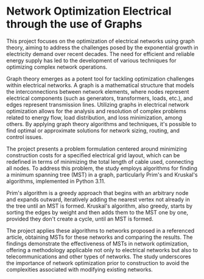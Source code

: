 # Network Optimization Electrical through the use of Graphs

This project focuses on the optimization of electrical networks using graph theory, aiming to address the challenges posed by the exponential growth in electricity demand over recent decades. The need for efficient and reliable energy supply has led to the development of various techniques for optimizing complex network operations.

Graph theory emerges as a potent tool for tackling optimization challenges within electrical networks. A graph is a mathematical structure that models the interconnections between network elements, where nodes represent electrical components (such as generators, transformers, loads, etc.), and edges represent transmission lines. Utilizing graphs in electrical network optimization allows for the analysis and resolution of complex problems related to energy flow, load distribution, and loss minimization, among others. By applying graph theory algorithms and techniques, it's possible to find optimal or approximate solutions for network sizing, routing, and control issues.

The project presents a problem formulation centered around minimizing construction costs for a specified electrical grid layout, which can be redefined in terms of minimizing the total length of cable used, connecting all nodes. To address this problem, the study employs algorithms for finding a minimum spanning tree (MST) in a graph, particularly Prim's and Kruskal's algorithms, implemented in Python 3.11.

Prim's algorithm is a greedy approach that begins with an arbitrary node and expands outward, iteratively adding the nearest vertex not already in the tree until an MST is formed. Kruskal's algorithm, also greedy, starts by sorting the edges by weight and then adds them to the MST one by one, provided they don't create a cycle, until an MST is formed.

The project applies these algorithms to networks proposed in a referenced article, obtaining MSTs for these networks and comparing the results. The findings demonstrate the effectiveness of MSTs in network optimization, offering a methodology applicable not only to electrical networks but also to telecommunications and other types of networks. The study underscores the importance of network optimization prior to construction to avoid the complexities associated with modifying existing networks.
